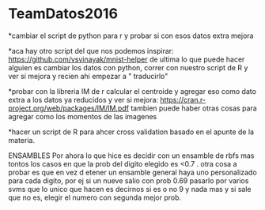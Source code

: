 # TeamDatos2016

*cambiar el script de python para r y probar si con esos datos extra mejora

*aca hay otro script del que nos podemos inspirar: https://github.com/vsvinayak/mnist-helper de ultima lo que puede hacer alguien es       cambiar los datos con python, correr con nuestro script de R y ver si mejora y recien ahi empezar a " traducirlo"

*probar con la libreria IM de r calcular el centroide y agregar eso como dato extra a los datos ya reducidos y ver si mejora:
  https://cran.r-project.org/web/packages/IM/IM.pdf tambien puede haber otras cosas para agregar como los momentos de las imagenes

*hacer un script de R para ahcer cross validation basado en el apunte de la materia.

ENSAMBLES
Por ahora lo que hice es decidir con un ensamble de rbfs mas tontos los casos en que la prob del digito elegido es <0.7 . otra cosa a probar es que en vez d etener un ensamble general haya uno personalizado para cada digito, por ej si un nueve salio con prob 0.69 pasarlo por varios svms que lo unico que hacen es decirnos si es o no 9 y nada mas y si sale que no es, elegir el numero con segunda mejor prob.
